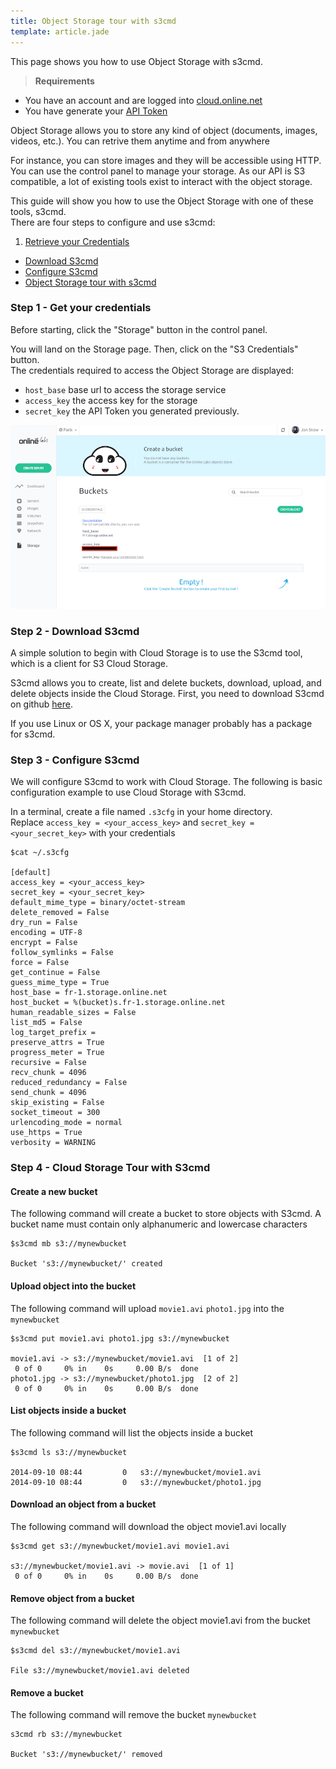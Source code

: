 ```yaml
---
title: Object Storage tour with s3cmd
template: article.jade
---
```


This page shows you how to use Object Storage with s3cmd.

> <strong>Requirements</strong>
- You have an account and are logged into [cloud.online.net](//cloud.online.net)
- You have generate your [API Token](/howto/credentials.html)

Object Storage allows you to store any kind of object (documents, images,
videos, etc.). You can retrive them anytime and from anywhere

For instance, you can store images and they will be accessible using HTTP.
You can use the control panel to manage your storage. As our API is S3
compatible, a lot of existing tools exist to interact with the object storage.

This guide will show you how to use the Object Storage with one of these tools,
s3cmd.<br/>
There are four steps to configure and use s3cmd:
1. [Retrieve your Credentials](/advanced/s3.html#step-1-get-your-credentials)
- [Download S3cmd](/advanced/s3.html#step-2-download-s3cmd)
- [Configure S3cmd](/advanced/s3.html#step-3-configure-s3cmd)
- [Object Storage tour with s3cmd](/advanced/s3.html#step-4-cloud-storage-tour-with-s3cmd)

### Step 1 - Get your credentials

Before starting, click the "Storage" button in the control panel.

You will land on the Storage page. Then, click on the "S3 Credentials" button.<br/>
The credentials required to access the Object Storage are displayed:

- `host_base`  base url to access the storage service
- `access_key` the access key for the storage 
- `secret_key` the API Token you generated previously.


![S3 Crendentials](../images/s3.png "S3-credentials")

### Step 2 - Download S3cmd

A simple solution to begin with Cloud Storage is to use the S3cmd tool, which is a client for S3 Cloud Storage.

S3cmd allows you to create, list and delete buckets, download, upload, and delete objects inside the Cloud Storage.
First, you need to download S3cmd on github [here](https://github.com/s3tools/s3cmd).

If you use Linux or OS X, your package manager probably has a package for s3cmd.

### Step 3 - Configure S3cmd

We will configure S3cmd to work with Cloud Storage.
The following is basic configuration example to use Cloud Storage with S3cmd.

In a terminal, create a file named `.s3cfg` in your home directory.<br/>
Replace `access_key = <your_access_key>` and `secret_key = <your_secret_key>` with your credentials

```
$cat ~/.s3cfg

[default]
access_key = <your_access_key>
secret_key = <your_secret_key>
default_mime_type = binary/octet-stream
delete_removed = False
dry_run = False
encoding = UTF-8
encrypt = False
follow_symlinks = False
force = False
get_continue = False
guess_mime_type = True
host_base = fr-1.storage.online.net
host_bucket = %(bucket)s.fr-1.storage.online.net
human_readable_sizes = False
list_md5 = False
log_target_prefix =
preserve_attrs = True
progress_meter = True
recursive = False
recv_chunk = 4096
reduced_redundancy = False
send_chunk = 4096
skip_existing = False
socket_timeout = 300
urlencoding_mode = normal
use_https = True
verbosity = WARNING
```

### Step 4 - Cloud Storage Tour with S3cmd

#### Create a new bucket

The following command will create a bucket to store objects with S3cmd.
A bucket name must contain only alphanumeric and lowercase characters

```
$s3cmd mb s3://mynewbucket

Bucket 's3://mynewbucket/' created
```

#### Upload object into the bucket

The following command will upload `movie1.avi` `photo1.jpg` into the `mynewbucket`

```
$s3cmd put movie1.avi photo1.jpg s3://mynewbucket

movie1.avi -> s3://mynewbucket/movie1.avi  [1 of 2]
 0 of 0     0% in    0s     0.00 B/s  done
photo1.jpg -> s3://mynewbucket/photo1.jpg  [2 of 2]
 0 of 0     0% in    0s     0.00 B/s  done
```

#### List objects inside a bucket

The following command will list the objects inside a bucket

```
$s3cmd ls s3://mynewbucket

2014-09-10 08:44         0   s3://mynewbucket/movie1.avi
2014-09-10 08:44         0   s3://mynewbucket/photo1.jpg
```

#### Download an object from a bucket

The following command will download the object movie1.avi locally

```
$s3cmd get s3://mynewbucket/movie1.avi movie1.avi

s3://mynewbucket/movie1.avi -> movie.avi  [1 of 1]
 0 of 0     0% in    0s     0.00 B/s  done
```

#### Remove object from a bucket

The following command will delete the object movie1.avi from the bucket `mynewbucket`

```
$s3cmd del s3://mynewbucket/movie1.avi

File s3://mynewbucket/movie1.avi deleted
```

#### Remove a bucket

The following command will remove the bucket `mynewbucket`

```
s3cmd rb s3://mynewbucket

Bucket 's3://mynewbucket/' removed
```

